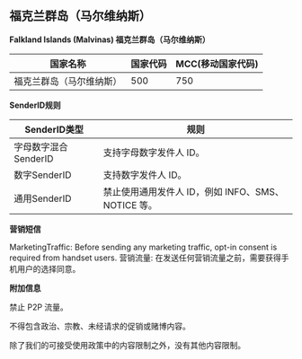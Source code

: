 ##  福克兰群岛（马尔维纳斯）

__Falkland Islands (Malvinas) 福克兰群岛（马尔维纳斯）__

| 国家名称         | 国家代码 | MCC(移动国家代码) |
|--------------|------|-------------|
| 福克兰群岛（马尔维纳斯） | 500  | 	750        |

__SenderID规则__

| SenderID类型     | 规则                                 |
|----------------|------------------------------------|
| 字母数字混合SenderID | 支持字母数字发件人 ID。                      |
| 数字SenderID     | 	支持数字发件人 ID。                       |
| 通用SenderID     | 禁止使用通用发件人 ID，例如 INFO、SMS、NOTICE 等。 |


__营销短信__

MarketingTraffic: Before sending any marketing traffic, opt-in consent is required from handset users.
营销流量: 在发送任何营销流量之前，需要获得手机用户的选择同意。

__附加信息__

禁止 P2P 流量。

不得包含政治、宗教、未经请求的促销或赌博内容。

除了我们的可接受使用政策中的内容限制之外，没有其他内容限制。
